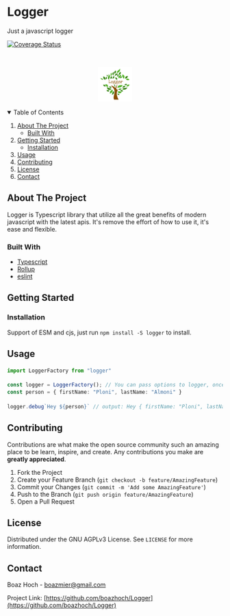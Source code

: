 # Logger
Just a javascript logger

[![Coverage Status](https://coveralls.io/repos/github/boazhoch/Logger/badge.svg?t=73ePoQ)](https://coveralls.io/github/boazhoch/Logger)


<!-- PROJECT LOGO -->
<br />
<p align="center">
  <img src="/logo.png" alt="Logo" width="80" height="80">
</p>

<!-- TABLE OF CONTENTS -->
<details open="open">
  <summary>Table of Contents</summary>
  <ol>
    <li>
      <a href="#about-the-project">About The Project</a>
      <ul>
        <li><a href="#built-with">Built With</a></li>
      </ul>
    </li>
    <li>
      <a href="#getting-started">Getting Started</a>
      <ul>
        <li><a href="#installation">Installation</a></li>
      </ul>
    </li>
    <li><a href="#usage">Usage</a></li>
    <li><a href="#contributing">Contributing</a></li>
    <li><a href="#license">License</a></li>
    <li><a href="#contact">Contact</a></li>
  </ol>
</details>



<!-- ABOUT THE PROJECT -->
## About The Project

Logger is Typescript library that utilize all the great benefits of modern javascript with the latest apis.
It's remove the effort of how to use it, it's ease and flexible.

### Built With

* [Typescript](https://www.typescriptlang.org/)
* [Rollup](https://rollupjs.org/guide/en/)
* [eslint](https://eslint.org/)

<!-- GETTING STARTED -->
## Getting Started

### Installation

Support of ESM and cjs, just run `npm install -S logger` to install.


<!-- USAGE EXAMPLES -->
## Usage

```typescript
import LoggerFactory from "logger"

const logger = LoggerFactory(); // You can pass options to logger, once you initilize logger it will get the same instance back ( Logger is singleton ).
const person = { firstName: "Ploni", lastName: "Almoni" }
  
logger.debug`Hey ${person}` // output: Hey { firstName: "Ploni", lastName: "Almoni" }
```

<!-- CONTRIBUTING -->
## Contributing

Contributions are what make the open source community such an amazing place to be learn, inspire, and create. Any contributions you make are **greatly appreciated**.

1. Fork the Project
2. Create your Feature Branch (`git checkout -b feature/AmazingFeature`)
3. Commit your Changes (`git commit -m 'Add some AmazingFeature'`)
4. Push to the Branch (`git push origin feature/AmazingFeature`)
5. Open a Pull Request

<!-- LICENSE -->
## License

Distributed under the GNU AGPLv3 License. See `LICENSE` for more information.



<!-- CONTACT -->
## Contact

Boaz Hoch - boazmier@gmail.com

Project Link: [https://github.com/boazhoch/Logger](https://github.com/boazhoch/Logger)
